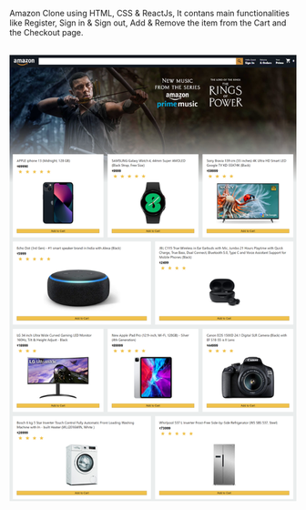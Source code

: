 Amazon Clone using HTML, CSS & ReactJs, It contans main functionalities like Register, Sign in & Sign out, Add & Remove the item from the Cart and the Checkout page.
<br/>
<br/>

<!-- Screenshot -->
![alt text](https://raw.githubusercontent.com/harshitjai/Amazon-clone/main/public/Screenshot.png)
<br/>
<br/>
